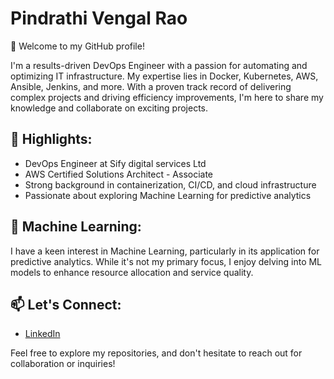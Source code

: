 # Pindrathi Vengal Rao

👋 Welcome to my GitHub profile! 

I'm a results-driven DevOps Engineer with a passion for automating and optimizing IT infrastructure. My expertise lies in Docker, Kubernetes, AWS, Ansible, Jenkins, and more. With a proven track record of delivering complex projects and driving efficiency improvements, I'm here to share my knowledge and collaborate on exciting projects.

## 🚀 Highlights:

- DevOps Engineer at Sify digital services Ltd
- AWS Certified Solutions Architect - Associate
- Strong background in containerization, CI/CD, and cloud infrastructure
- Passionate about exploring Machine Learning for predictive analytics

## 🤖 Machine Learning:

I have a keen interest in Machine Learning, particularly in its application for predictive analytics. While it's not my primary focus, I enjoy delving into ML models to enhance resource allocation and service quality.

## 📫 Let's Connect:

- [LinkedIn](https://www.linkedin.com/in/pindrathi-vengal-rao-660491145/)

Feel free to explore my repositories, and don't hesitate to reach out for collaboration or inquiries!
